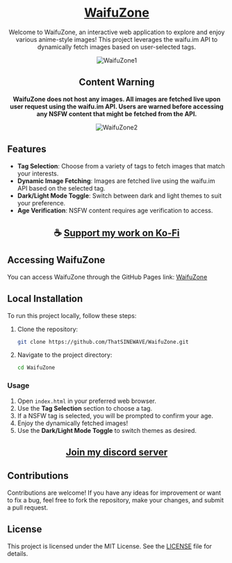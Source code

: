<div align="center">

# [WaifuZone](https://thatsinewave.github.io/WaifuZone)

Welcome to WaifuZone, an interactive web application to explore and enjoy various anime-style images! This project leverages the waifu.im API to dynamically fetch images based on user-selected tags.

![WaifuZone1](https://github.com/ThatSINEWAVE/WaifuZone/assets/133239148/9b74351a-ae0f-406e-9f5c-3ae5df507975)

## Content Warning

**WaifuZone does not host any images.
All images are fetched live upon user request using the waifu.im API.
Users are warned before accessing any NSFW content that might be fetched from the API.**

![WaifuZone2](https://github.com/ThatSINEWAVE/WaifuZone/assets/133239148/12583943-3f7f-4d8e-bc99-7c5002bbf8d5)

</div>

## Features

- **Tag Selection**: Choose from a variety of tags to fetch images that match your interests.
- **Dynamic Image Fetching**: Images are fetched live using the waifu.im API based on the selected tag.
- **Dark/Light Mode Toggle**: Switch between dark and light themes to suit your preference.
- **Age Verification**: NSFW content requires age verification to access.

<div align="center">

## ☕ [Support my work on Ko-Fi](https://ko-fi.com/thatsinewave)

</div>

## Accessing WaifuZone

You can access WaifuZone through the GitHub Pages link: [WaifuZone](https://thatsinewave.github.io/WaifuZone)

## Local Installation

To run this project locally, follow these steps:

1. Clone the repository:
   ```sh
   git clone https://github.com/ThatSINEWAVE/WaifuZone.git
   ```
2. Navigate to the project directory:
   ```sh
   cd WaifuZone
   ```

### Usage

1. Open `index.html` in your preferred web browser.
2. Use the **Tag Selection** section to choose a tag.
3. If a NSFW tag is selected, you will be prompted to confirm your age.
4. Enjoy the dynamically fetched images!
5. Use the **Dark/Light Mode Toggle** to switch themes as desired.

<div align="center">

## [Join my discord server](https://discord.gg/2nHHHBWNDw)

</div>

## Contributions

Contributions are welcome! If you have any ideas for improvement or want to fix a bug, feel free to fork the repository, make your changes, and submit a pull request.

## License

This project is licensed under the MIT License. See the [LICENSE](LICENSE) file for details.

